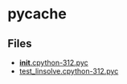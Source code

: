 # __pycache__

## Files

- [__init__.cpython-312.pyc](__init__.cpython-312.pyc)
- [test_linsolve.cpython-312.pyc](test_linsolve.cpython-312.pyc)
